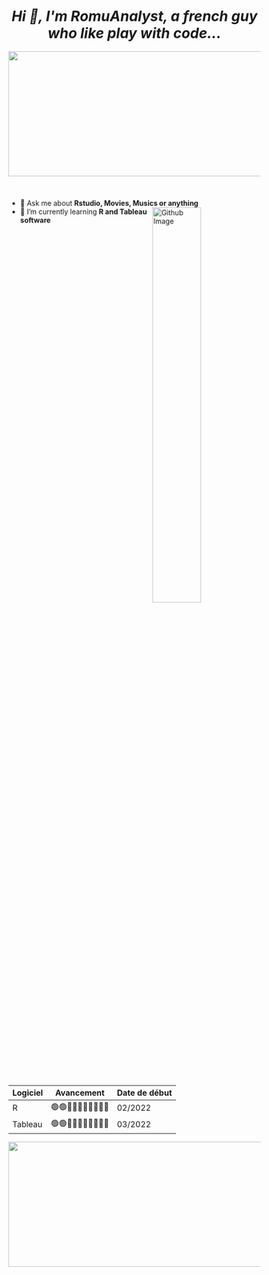 *<h1 align="center">Hi 👋, I'm RomuAnalyst, a french guy who like play with code...</h1>* 


<img src="https://www.lesphinx-developpement.fr/wp-media/uploads/2019/02/BANDEAU_Dataviz.png" href="https://github.com/sp-xd" height= 250 width="1000"/> <br>
  
</br>

- 🥇 Ask me about **Rstudio, Movies, Musics or anything** <img width="45%" align="right" alt="Github Image" src="https://github-readme-stats.vercel.app/api?username=romuanalyst&show_icons=true&locale=en" /><br>
- 🥈 I’m currently learning **R and Tableau software**

Logiciel                | Avancement               | Date de début         |  
------------------------| -------------------------| ----------------------| 
R                       |🟢🟢🔘🔘🔘🔘🔘🔘🔘🔘 | 02/2022               | 
Tableau                 |🟢🟢🔘🔘🔘🔘🔘🔘🔘🔘 | 03/2022               | 




<img src="https://i.pinimg.com/originals/24/54/5f/24545f9a8169fbe62141bc338d91ad4f.gif" href="https://github.com/sp-xd" height= 250 width="1000"/> <br>

